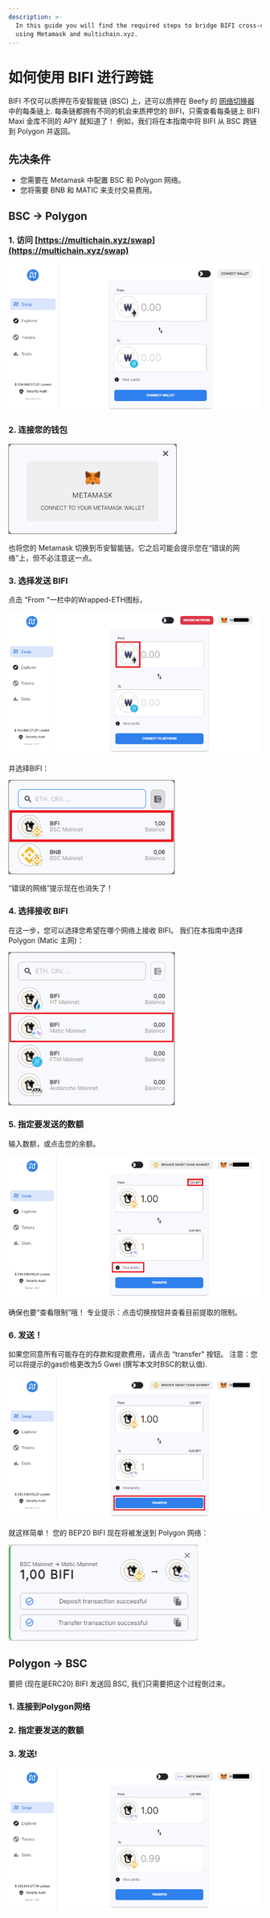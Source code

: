 ```yaml
---
description: >-
  In this guide you will find the required steps to bridge BIFI cross-chain
  using Metamask and multichain.xyz.
---
```


# 如何使用 BIFI 进行跨链

BIFI 不仅可以质押在币安智能链 \(BSC\) 上，还可以质押在 Beefy 的 [网络切换器](how-to-add-and-switch-networks-on-beefy-finance.md) 中的每条链上. 每条链都拥有不同的机会来质押您的 BIFI，只需查看每条链上 BIFI Maxi 金库不同的 APY 就知道了！ 例如，我们将在本指南中将 BIFI 从 BSC 跨链到 Polygon 并返回。

## 先决条件

* 您需要在 Metamask 中配置 BSC 和 Polygon 网络。
* 您将需要 BNB 和 MATIC 来支付交易费用。

## BSC -&gt; Polygon

### 1. 访问 [https://multichain.xyz/swap](https://multichain.xyz/swap)

![](../../.gitbook/assets/bridge-multichain-homepage.png)

### 2. 连接您的钱包

![](../../.gitbook/assets/bridge-connect-metamask.png)

也将您的 Metamask 切换到币安智能链。它之后可能会提示您在“错误的网络”上，但不必注意这一点。

### 3. 选择发送 BIFI 

点击 "From "一栏中的Wrapped-ETH图标，

![](../../.gitbook/assets/bridge-click-weth.png)

并选择BIFI：

![](../../.gitbook/assets/bridge-select-bifi.png)

“错误的网络”提示现在也消失了！

### 4. 选择接收 BIFI

在这一步，您可以选择您希望在哪个网络上接收 BIFI。 我们在本指南中选择 Polygon \(Matic 主网\)：

![](../../.gitbook/assets/bridge-select-bifi-receive.png)

### 5. 指定要发送的数额

输入数额，或点击您的余额。

![](../../.gitbook/assets/bridge-specify-amount.png)

确保也要“查看限制”哦！ 专业提示：点击切换按钮并查看目前提取的限制。

### 6. 发送！

如果您同意所有可能存在的存款和提款费用，请点击 “transfer" 按钮。 注意：您可以将提示的gas价格更改为5 Gwei \(撰写本文时BSC的默认值\).

![](../../.gitbook/assets/bridge-transfer.png)

就这样简单！ 您的 BEP20 BIFI 现在将被发送到 Polygon 网络：

![](../../.gitbook/assets/bridge-deposit-transfer-transaction.png)

## Polygon -&gt; BSC

要把 \(现在是ERC20\) BIFI 发送回 BSC, 我们只需要把这个过程倒过来。

### 1. 连接到Polygon网络

### 2. 指定要发送的数额

### 3. 发送!

![](../../.gitbook/assets/bridge-back.png)

